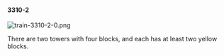 #### 3310-2
![train-3310-2-0.png](https://github.com/lil-lab/nlvr/raw/master/nlvr/train/images/33/train-3310-2-0.png "train-3310-2-0.png")

There are two towers with four blocks, and each has at least two yellow blocks.